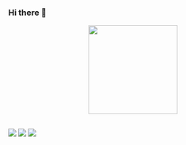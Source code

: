### Hi there 👋

<div align="center">
  <a href="https://github.com/ZeSpama">
  <img height="180em" src="https://github-readme-stats.vercel.app/api?username=ZeSpama&show_icons=true&theme=dark&include_all_commits=true&count_private=true"/>
</div>
  
  ##
 
<div> 
  <a href="https://instagram.com/jose_marques04" target="_blank"><img src="https://img.shields.io/badge/-Instagram-%23E4405F?style=for-the-badge&logo=instagram&logoColor=white" target="_blank"></a>
 	<a href="https://www.twitch.tv/zespama" target="_blank"><img src="https://img.shields.io/badge/Twitch-9146FF?style=for-the-badge&logo=twitch&logoColor=white" target="_blank"></a>
  <a href = "mailto:josemarques@webloom-studio.com"><img src="https://img.shields.io/badge/-Gmail-%23333?style=for-the-badge&logo=gmail&logoColor=white" target="_blank"></a>
 
</div>
